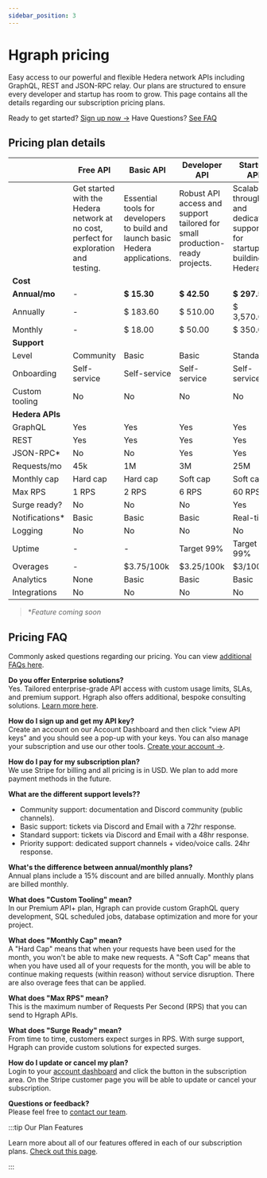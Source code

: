 ```yaml
---
sidebar_position: 3
---
```


# Hgraph pricing

Easy access to our powerful and flexible Hedera network APIs including GraphQL, REST and JSON-RPC relay. Our plans are structured to ensure every developer and startup has room to grow. This page contains all the details regarding our subscription pricing plans.


Ready to get started? [Sign up now →](https://hgraph.com/hedera)
Have Questions? [See FAQ](#pricing-faq)


## Pricing plan details

|                         | Free API                                                                             | Basic API                                                                     | Developer API                                                               | Startup API                                                                | Premium API+                                                                          |
| ----------------------- | ------------------------------------------------------------------------------------ | ----------------------------------------------------------------------------- | --------------------------------------------------------------------------- | -------------------------------------------------------------------------- | ------------------------------------------------------------------------------------- |
|                         | Get started with the Hedera network at no cost, perfect for exploration and testing. | Essential tools for developers to build and launch basic Hedera applications. | Robust API access and support tailored for small production-ready projects. | Scalable throughput and dedicated support for startups building on Hedera. | High-performance access, custom tooling, and priority support for advanced use cases. |
| **Cost**                |                                                                                      |                                                                               |                                                                             |                                                                            |                                                                                       |
| **Annual/mo** | -                                                                                    |**$ 15.30**                                                                      | **$ 42.50**                                                                   | **$ 297.50**                                                                  | **$ 1,275.00**                                                                           |
| Annually            | -                                                                                    | $ 183.60                                                                     | $ 510.00                                                                   | $ 3,570.00                                                                | $ 15,300.00                                                                          |
| Monthly                 | -                                                                                    | $ 18.00                                                                      | $ 50.00                                                                    | $ 350.00                                                                  | $ 1,500.00                                                                           |
| **Support**             |                                                                                      |                                                                               |                                                                             |                                                                            |                                                                                       |
| Level                   | Community                                                                            | Basic                                                                         | Basic                                                                       | Standard                                                                   | Priority                                                                              |
| Onboarding              | Self-service                                                                         | Self-service                                                                  | Self-service                                                                | Self-service                                                               | Guided                                                                                |
| Custom tooling          | No                                                                                   | No                                                                            | No                                                                          | No                                                                         | Yes                                                                                   |
| **Hedera APIs**         |                                                                                      |                                                                               |                                                                             |                                                                            |                                                                                       |
| GraphQL                 | Yes                                                                                  | Yes                                                                           | Yes                                                                         | Yes                                                                        | Yes                                                                                   |
| REST                    | Yes                                                                                  | Yes                                                                           | Yes                                                                         | Yes                                                                        | Yes                                                                                   |
| JSON-RPC*              | No                                                                                   | No                                                                            | Yes                                                                         | Yes                                                                        | Yes                                                                                   |
| Requests/mo             | 45k                                                                                  | 1M                                                                            | 3M                                                                          | 25M                                                                        | 125M                                                                                  |
| Monthly cap             | Hard cap                                                                             | Hard cap                                                                      | Soft cap                                                                    | Soft cap                                                                   | Soft cap                                                                              |
| Max RPS                 | 1 RPS                                                                                | 2 RPS                                                                         | 6 RPS                                                                       | 60 RPS                                                                     | 250 RPS                                                                               |
| Surge ready?            | No                                                                                   | No                                                                            | No                                                                          | Yes                                                                        | Yes                                                                                   |
| Notifications*         | Basic                                                                                | Basic                                                                         | Basic                                                                       | Real-time                                                                  | Real-time                                                                             |
| Logging                 | No                                                                                   | No                                                                            | No                                                                          | No                                                                         | Yes                                                                                   |
| Uptime                  | -                                                                                    | -                                                                             | Target 99%                                                                  | Target 99%                                                                 | Target 99.9%                                                                          |
| Overages                | -                                                                                  | $3.75/100k                                                                   | $3.25/100k                                                                 | $3/100k                                                                   | $2.5/100k                                                                            |
| Analytics               | None                                                                                 | Basic                                                                         | Basic                                                                       | Basic                                                                      | Advanced*                                                                            |
| Integrations            | No                                                                                   | No                                                                            | No                                                                          | No                                                                         | Yes                                                                                   |

> **Feature coming soon*

## Pricing FAQ

Commonly asked questions regarding our pricing. You can view [additional FAQs here](/category/faqs).

**Do you offer Enterprise solutions?**\
Yes. Tailored enterprise-grade API access with custom usage limits, SLAs, and premium support. Hgraph also offers additional, bespoke consulting solutions. [Learn more here](https://hgraph.com/enterprise).

**How do I sign up and get my API key?**\
Create an account on our Account Dashboard and then click "view API keys" and you should see a pop-up with your keys. You can also manage your subscription and use our other tools. [Create your account →](https://dashboard.hgraph.com).

**How do I pay for my subscription plan?**\
We use Stripe for billing and all pricing is in USD. We plan to add more payment methods in the future.

**What are the different support levels??**
- Community support: documentation and Discord community (public channels).
- Basic support: tickets via Discord and Email with a 72hr response.
- Standard support: tickets via Discord and Email with a 48hr response.
- Priority support: dedicated support channels + video/voice calls. 24hr response.

**What's the difference between annual/monthly plans?**\
Annual plans include a 15% discount and are billed annually. Monthly plans are billed monthly.

**What does "Custom Tooling" mean?**\
In our Premium API+ plan, Hgraph can provide custom GraphQL query development, SQL scheduled jobs, database optimization and more for your project.

**What does "Monthly Cap" mean?**\
A "Hard Cap" means that when your requests have been used for the month, you won't be able to make new requests. A "Soft Cap" means that when you have used all of your requests for the month, you will be able to continue making requests (within reason) without service disruption. There are also overage fees that can be applied.

**What does "Max RPS" mean?**\
This is the maximum number of Requests Per Second (RPS) that you can send to Hgraph APIs.

**What does "Surge Ready" mean?**\
From time to time, customers expect surges in RPS. With surge support, Hgraph can provide custom solutions for expected surges.

**How do I update or cancel my plan?**\
Login to your [account dashboard](https://dashboard.hgraph.com) and click the button in the subscription area. On the Stripe customer page you will be able to update or cancel your subscription.

**Questions or feedback?**\
Please feel free to [contact our team](contact).

:::tip Our Plan Features

Learn more about all of our features offered in each of our subscription plans. [Check out this page](https://hgraph.com/hedera).

:::
